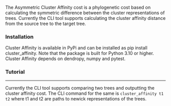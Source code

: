 The Asymmetric Cluster Affinity cost is a phylogenetic cost based on calculating the symmetric difference between the cluster representations of trees. Currently the CLI tool supports calculating the cluster affinity distance from the source tree to the target tree.


### Installation
Cluster Affinity is available in PyPi and can be installed as pip install cluster_affinity. Note that the package is built for Python 3.10 or higher. Cluster Affinity depends on dendropy, numpy and pytest. 


### Tutorial
---
Currently the CLI tool supports comparing two trees and outputting the cluster affinity cost. The CLI command for the same is
``
cluster_affinity t1 t2
``
where t1 and t2 are paths to newick representations of the trees.
